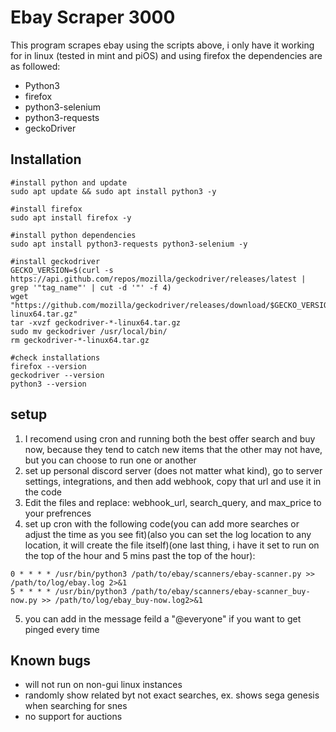 # Ebay Scraper 3000
This program scrapes ebay using the scripts above, i only have it working for in linux (tested in mint and piOS) and using firefox
the dependencies are as followed:
- Python3
- firefox
- python3-selenium
- python3-requests
- geckoDriver

## Installation
```
#install python and update
sudo apt update && sudo apt install python3 -y

#install firefox
sudo apt install firefox -y

#install python dependencies
sudo apt install python3-requests python3-selenium -y

#install geckodriver
GECKO_VERSION=$(curl -s https://api.github.com/repos/mozilla/geckodriver/releases/latest | grep '"tag_name"' | cut -d '"' -f 4)
wget "https://github.com/mozilla/geckodriver/releases/download/$GECKO_VERSION/geckodriver-$GECKO_VERSION-linux64.tar.gz"
tar -xvzf geckodriver-*-linux64.tar.gz
sudo mv geckodriver /usr/local/bin/
rm geckodriver-*-linux64.tar.gz

#check installations
firefox --version
geckodriver --version
python3 --version
```
## setup
1. I recomend using cron and running both the best offer search and buy now, because they tend to catch new items that the other may not have, but you can choose to run one or another
2. set up personal discord server (does not matter what kind), go to server settings, integrations, and then add webhook, copy that url and use it in the code
3. Edit the files and replace: webhook_url, search_query, and max_price to your prefrences
4. set up cron with the following code(you can add more searches or adjust the time as you see fit)(also you can set the log location to any location, it will create the file itself)(one last thing, i have it set to run on the top of the hour and 5 mins past the top of the hour):
```
0 * * * * /usr/bin/python3 /path/to/ebay/scanners/ebay-scanner.py >> /path/to/log/ebay.log 2>&1
5 * * * * /usr/bin/python3 /path/to/ebay/scanners/ebay-scanner_buy-now.py >> /path/to/log/ebay_buy-now.log2>&1
```
5. you can add in the message feild a "@everyone" if you want to get pinged every time


## Known bugs
- will not run on non-gui linux instances
- randomly show related byt not exact searches, ex. shows sega genesis when searching for snes
- no support for auctions
